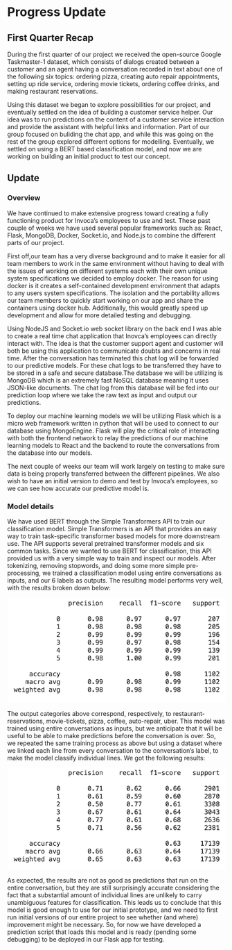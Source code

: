 # Progress Update 

## First Quarter Recap

During the first quarter of our project we received the open-source Google Taskmaster-1 dataset, which consists of dialogs created between a customer and an agent having a conversation recorded in text about one of the following six topics: ordering pizza, creating auto repair appointments, setting up ride service, ordering movie tickets, ordering coffee drinks, and making restaurant reservations.

Using this dataset we began to explore possibilities for our project, and eventually settled on the idea of building a customer service helper.
Our idea was to run predictions on the content of a customer service interaction and provide the assistant with helpful links and information. Part of our group focused on buliding the chat app, and while this was going on the rest of the group explored different options for modelling. Eventually, we settled on using a BERT based classification model, and now we are working on building an initial product to test our concept.

## Update

### Overview

We have continued to make extensive progress toward creating a fully functioning product for Invoca’s employees to use and test. These past couple of weeks we have used several popular frameworks such as: React, Flask, MongoDB, Docker, Socket.io, and Node.js to combine the different parts of our project. 

First off,our team has a very diverse background and to make it easier for all team members to work in the same environment without having to deal with the issues of working on different systems each with their own unique system specifications we decided to employ docker. The reason for using docker is it creates a self-contained development environment that adapts to any users system specifications. The isolation and the portability allows our team members to quickly start working on our app and share the containers using docker hub. Additionally, this would greatly speed up development and allow for more detailed testing and debugging. 

Using NodeJS and Socket.io web socket library on the back end I was able to create a real time chat application that Inovca’s employees can directly interact with.  The idea is that the customer support agent and customer will both be using this application to communicate doubts and concerns in real time. After the conversation has terminated this chat log will be forwarded to our predictive models. For these chat logs to be transferred they have to be stored in a safe and secure database.The database we will be utilizing is MongoDB which is an extremely fast NoSQL database meaning it uses JSON-like documents. The chat log from this database will be fed into our prediction loop where we take the raw text as input and output our predictions.

To deploy our machine learning models we will be utilizing Flask which is a micro web framework written in python that will be used to connect to our database using MongoEngine. Flask will play the critical role of interacting with both the frontend network to relay the predictions of our machine learning models to React and the backend to route the conversations from the database into our models.

The next couple of weeks our team will work largely on testing to make sure data is being properly transferred between the different pipelines. We also wish to have an initial version to demo and test by Invoca’s employees, so we can see how accurate our predictive model is. 

### Model details

We have used BERT through the Simple Transformers API to train our classification model. Simple Transformers is an API that provides an easy way to train task-specific transformer based models for more downstream use. The API supports several pretrained transformer models and six common tasks. Since we wanted to use BERT for classification, this API provided us with a very simple way to train and inspect our models.
After tokenizing, removing stopwords, and doing some more simple pre-processing, we trained a classification model using entire conversations as inputs, and our 6 labels as outputs. The resulting model performs very well, with the results broken down below:

![](results_full.png)

The output categories above correspond, respectively, to restaurant-reservations, movie-tickets, pizza, coffee, auto-repair, uber. This model was trained using entire conversations as inputs, but we anticipate that it will be useful to be able to make predictions before the conversation is over. So, we repeated the same training process as above but using a dataset where we linked each line from every conversation to the conversation’s label, to make the model classify individual lines. We got the following results:

![](results_line.png)

As expected, the results are not as good as predictions that run on the entire conversation, but they are still surprisingly accurate considering the fact that a substantial amount of individual lines are unlikely to carry unambiguous features for classification. This leads us to conclude that this model is good enough to use for our initial prototype, and we need to first run initial versions of our entire project to see whether (and where) improvement might be necessary. So, for now we have developed a prediction script that loads this model and is ready (pending some debugging) to be deployed in our Flask app for testing.
